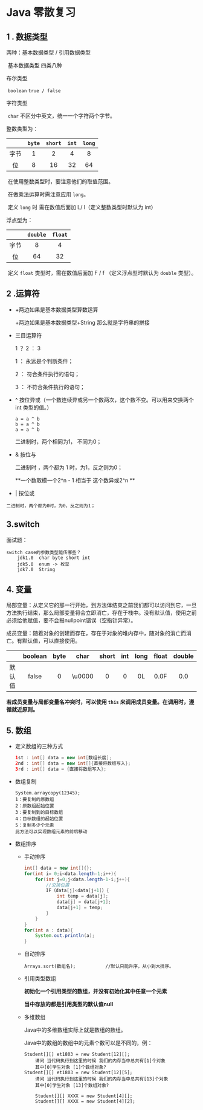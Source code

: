 # Java 零散复习

## 1 . 数据类型

两种：基本数据类型 / 引用数据类型 

​	基本数据类型	四类八种

布尔类型		

​	`boolean`  `true / false` 

字符类型		

​	`char`   不区分中英文，统一一个字符两个字节。

整数类型为：

|      | `byte` | `short` | `int` | `long` |
| :--: | :----: | :-----: | :---: | :----: |
| 字节 |   1    |    2    |   4   |   8    |
|  位  |   8    |   16    |  32   |   64   |

​	在使用整数类型时，要注意他们的取值范围。

​	在做乘法运算时需注意应用 `long`。

​	定义 `long` 时 需在数值后面加 L/ l（定义整数类型时默认为 int）

 浮点型为：

|      | `double` | `float` |
| :--: | :------: | :-----: |
| 字节 |    8     |    4    |
|  位  |    64    |   32    |

​	定义 `float` 类型时，需在数值后面加 F / f （定义浮点型时默认为 `double` 类型）。

## 2 .运算符

 +    +两边如果是基本数据类型算数运算

      +两边如果是基本数据类型+String 那么就是字符串的拼接

+   三目运算符      

    1 ？ 2 ： 3

    1 ： 永远是个判断条件；

    2 ： 符合条件执行的语句；

    3 ： 不符合条件执行的语句；

+   ^  按位异或（一个数连续异或另一个数两次，这个数不变。可以用来交换两个int 类型的值。）

    ```text
    a = a ^ b
    b = a ^	b
    a = a ^ b
    ```

    二进制时，两个相同为1， 不同为0；

+    &  按位与

     二进制时 ，两个都为 1 时，为1，反之则为0；

     **一个数取模一个2^n - 1 相当于 这个数异或2^n **

+    |   按位或

    二进制时，两个都为0时，为0，反之则为1；

## 3.switch

面试题：

	switch case的参数类型能传哪些？
		jdk1.0	char byte short int
		jdk5.0	enum -> 枚举
		jdk7.0	String 
## 4. 变量

​	局部变量：从定义它的那一行开始，到方法体结束之前我们都可以访问到它，一旦方法执行结束，那么局部变量将会立即消亡，存在于栈中。没有默认值，使用之前必须给他赋值，要不会报nullpoint错误（空指针异常）。

​	成员变量：随着对象的创建而存在，存在于对象的堆内存中，随对象的消亡而消亡。有默认值，可以直接使用。

|        | boolean | byte |  char  | short | int  | long | float | double |
| ------ | :-----: | :--: | :----: | :---: | :--: | :--: | :---: | :----: |
| 默认值 |  false  |  0   | \u0000 |   0   |  0   |  0L  | 0.0F  |  0.0   |

**若成员变量与局部变量名冲突时，可以使用 `this` 来调用成员变量。在调用时，遵循就近原则。**

## 5. 数组

 -  定义数组的三种方式

    ```java
    1st : int[] data = new int[数组长度];
    2nd : int[] data = new int[]{直接将数组写入};
    3rd : int[] data = {直接将数组写入};
    ```

- 数组复制

  ```
  System.arraycopy(12345);
  1：要复制的原数组
  2：原数组起始位置
  3：要复制到的目标数组
  4：目标数组的起始位置
  5：复制多少个元素
  此方法可以实现数组元素的前后移动
  ```

- 数组排序

  - 手动排序

    ```java
    int[] data = new int[]{};
    for(int i= 0;i<data.length-1;i++){
        for(int j=0;j<data.length-1-i;j++){
            //交换位置
            IF（data[j]<data[j+1]）{
                int temp = data[j];
                data[j] = data[j+1];
                data[j+1] = temp;
            }
        }
    }
    for(int a : data){
        System.out.println(a);
    }
    ```

  - 自动排序

    ```
    Arrays.sort(数组名);			//默认只能升序，从小到大排序。
    ```

  - 引用类型数组

    **初始化一个引用类型的数组，并没有初始化其中任意一个元素**

    **当中存放的都是引用类型的默认值null**

  - 多维数组

    Java中的多维数组实际上就是数组的数组。

    Java中的数组的数组中的元素个数可以是不同的，例：

    ```
    Student[][] et1803 = new Student[12][];	
    	请问 当代码执行到这里的时候 我们的内存当中总共有[1]个对象
    	其中[0]学生对象 [1]个数组对象?
    Student[][] et1803 = new Student[12][5];
    	请问 当代码执行到这里的时候 我们的内存当中总共有[13]个对象
    	其中[0]学生对象 [13]个数组对象?

    	Student[][] XXXX = new Student[4][];
    	Student[][] XXXX = new Student[4][2];
    ```

    ​

